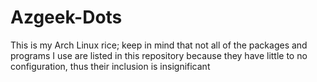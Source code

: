 # Azgeek-Dots
This is my Arch Linux rice; keep in mind that not all of the packages and programs I use are listed in this repository because they have little to no configuration, thus their inclusion is insignificant
